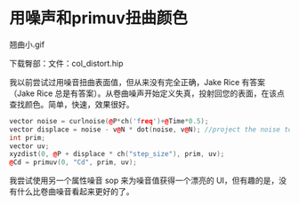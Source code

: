 # 用噪声和primuv扭曲颜色

翘曲小.gif

下载臀部：文件：col_distort.hip

我以前尝试过用噪音扭曲表面值，但从来没有完全正确，Jake Rice 有答案（Jake Rice 总是有答案）。从卷曲噪声开始定义失真，投射回您的表面，在该点查找颜色。简单，快速，效果很好。

```cpp
vector noise = curlnoise(@P*ch('freq')+@Time*0.5);
vector displace = noise - v@N * dot(noise, v@N); //project the noise to the surface
int prim;
vector uv;
xyzdist(0, @P + displace * ch("step_size"), prim, uv);
@Cd = primuv(0, "Cd", prim, uv);
```

我尝试使用另一个属性噪音 sop 来为噪音值获得一个漂亮的 UI，但有趣的是，没有什么比卷曲噪音看起来更好的了。
